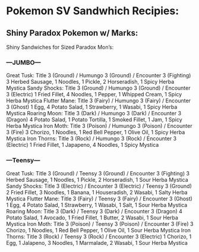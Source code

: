 # Pokemon SV Sandwhich Recipies: 


## Shiny Paradox Pokemon w/ Marks: 
Shiny Sandwiches for Sized Paradox Mon’s:

### —JUMBO—

Great Tusk: Title 3 (Ground) / Humungo 3 (Ground) / Encounter 3 (Fighting)
3 Herbed Sausage, 1 Noodles, 1 Pickle, 2 Horseradish, 1 Spicy Herba Mystica
Sandy Shocks: Title 3 (Ground) / Humungo 3 (Ground) / Encounter 3 (Electric)
1 Fried Fillet, 4 Noodles, 1 Pepper, 1 Whipped Cream, 1 Spicy Herba Mystica
Flutter Mane: Title 3 (Fairy) / Humungo 3 (Fairy) / Encounter 3 (Ghost)
1 Egg, 4 Potato Salad, 1 Strawberry, 1 Wasabi, 1 Spicy Herba Mystica
Roaring Moon: Title 3 (Dark) / Humungo 3 (Dark) / Encounter 3 (Dragon)
4 Potato Salad, 1 Potato Tortilla, 1 Smoked Fillet, 1 Jam, 1 Spicy Herba Mystica
Iron Moth: Title 3 (Poison) / Humungo 3 (Poison) / Encounter 3 (Fire)
3 Chorizo, 1 Noodles, 1 Red Bell Pepper, 1 Olive Oil, 1 Spicy Herba Mystica
Iron Thorns: Title 3 (Rock) / Humungo 3 (Rock) / Encounter 3 (Electric)
1 Fried Fillet, 1 Japapeno, 4 Noodles, 1 Spicy Mystica

### —Teensy—

Great Tusk: Title 3 (Ground) / Teensy 3 (Ground) / Encounter 3 (Fighting)
3 Herbed Sausage, 1 Noodles, 1 Pickle, 2 Horseradish, 1 Sour Herba Mystica
Sandy Shocks: Title 3 (Electric) / Encounter 3 (Electric) / Teensy 3 (Ground)
2 Fried Fillet, 3 Noodles, 1 Banana, 1 Houseradish, 2 Wasabi, 1 Salty Herba Mystica
Flutter Mane: Title 3 (Fairy) / Teensy 3 (Fairy) / Encounter 3 (Ghost)
1 Egg, 4 Potato Salad, 1 Strawberry, 1 Wasabi, 1 Salt, 1 Sour Herba Mystica
Roaring Moon: Title 3 (Dark) / Teensy 3 (Dark) / Encounter 3 (Dragon)
4 Potato Salad, 1 Avocado, 1 Fried Fillet, 1 Butter, 2 Wasabi, 1 Sour Herba Mystica
Iron Moth: Title 3 (Poison) / Teensy 3 (Poison) / Encounter 3 (Fire)
3 Chorizo, 1 Noodles, 1 Red Bell Pepper, 1 Olive Oil, 1 Sour Herba Mystica
Iron Thorns: Title 3 (Rock) / Teensy 3 (Rock) / Encounter 3 (Electric)
1 Chorizo, 1 Egg, 1 Jalapeno, 3 Noodles, 1 Marmalade, 2 Wasabi, 1 Sour Herba Mystica
